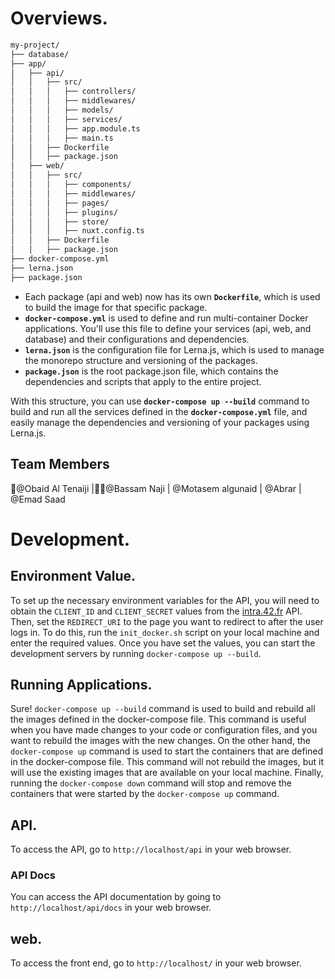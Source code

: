 # Overviews.

```bash
my-project/
├── database/
├── app/
│   ├── api/
│   │   ├── src/
│   │   │   ├── controllers/
│   │   │   ├── middlewares/
│   │   │   ├── models/
│   │   │   ├── services/
│   │   │   ├── app.module.ts
│   │   │   ├── main.ts
│   │   ├── Dockerfile
│   │   ├── package.json
│   ├── web/
│   │   ├── src/
│   │   │   ├── components/
│   │   │   ├── middlewares/
│   │   │   ├── pages/
│   │   │   ├── plugins/
│   │   │   ├── store/
│   │   │   ├── nuxt.config.ts
│   │   ├── Dockerfile
│   │   ├── package.json
├── docker-compose.yml
├── lerna.json
├── package.json
```

- Each package (api and web) now has its own **`Dockerfile`**, which is used to build the image for that specific package.
- **`docker-compose.yml`** is used to define and run multi-container Docker applications. You'll use this file to define your services (api, web, and database) and their configurations and dependencies.
- **`lerna.json`** is the configuration file for Lerna.js, which is used to manage the monorepo structure and versioning of the packages.
- **`package.json`** is the root package.json file, which contains the dependencies and scripts that apply to the entire project.

With this structure, you can use **`docker-compose up --build`** command to build and run all the services defined in the **`docker-compose.yml`** file, and easily manage the dependencies and versioning of your packages using Lerna.js.

## Team Members

🧓@Obaid Al Tenaiji |👨‍💻@Bassam Naji | @Motasem algunaid | @Abrar  | @Emad Saad 

# Development.

## Environment Value.

To set up the necessary environment variables for the API, you will need to obtain the `CLIENT_ID` and `CLIENT_SECRET` values from the [intra.42.fr](http://intra.42.fr/) API. Then, set the `REDIRECT_URI` to the page you want to redirect to after the user logs in. To do this, run the `init_docker.sh` script on your local machine and enter the required values. Once you have set the values, you can start the development servers by running `docker-compose up --build`.

## Running Applications.

Sure! `docker-compose up --build` command is used to build and rebuild all the images defined in the docker-compose file. This command is useful when you have made changes to your code or configuration files, and you want to rebuild the images with the new changes. On the other hand, the `docker-compose up` command is used to start the containers that are defined in the docker-compose file. This command will not rebuild the images, but it will use the existing images that are available on your local machine. Finally, running the `docker-compose down` command will stop and remove the containers that were started by the `docker-compose up` command.

## API.

To access the API, go to `http://localhost/api` in your web browser.

### API Docs

You can access the API documentation by going to `http://localhost/api/docs` in your web browser.

## web.

To access the front end, go to `http://localhost/` in your web browser.